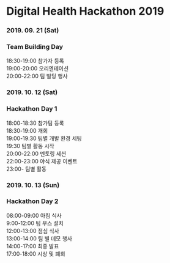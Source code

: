 # Digital Health Hackathon 2019

### 2019. 09. 21 (Sat)
### Team Building Day
18:30-19:00 참가자 등록  
19:00-20:00 오리엔테이션  
20:00-22:00 팀 빌딩 행사  
  
### 2019. 10. 12 (Sat)
### Hackathon Day 1
18:00-18:30 참가팀 등록  
18:30-19:00 개회  
19:00-19:30 팀별 개발 환경 세팅  
19:30 팀별 활동 시작  
20:00-22:00 멘토링 세션  
22:00-23:00 야식 제공 이벤트  
23:00- 팀별 활동  
  
### 2019. 10. 13 (Sun)
### Hackathon Day 2
08:00-09:00 아침 식사  
9:00-12:00 팀 부스 설치  
12:00-13:00 점심 식사  
13:00-14:00 팀 별 데모 행사  
14:00-17:00 최종 발표  
17:00-18:00 시상 및 폐회  
